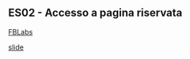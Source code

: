 ## ES02 - Accesso a pagina riservata
[FBLabs](https://fb-labs.blogspot.com/)

[slide](https://docs.google.com/presentation/d/1i_PtBSXepCJqTS-bpvbAAgncellbIPKcZQfmriJH0EM/edit?usp=sharing)
